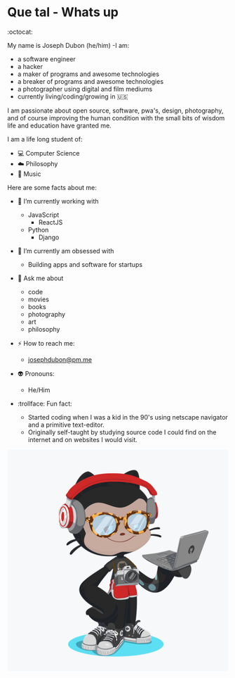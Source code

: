 # Que tal - Whats up

:octocat:

My name is Joseph Dubon (he/him) -I am:

- a software engineer
- a hacker
- a maker of programs and awesome technologies
- a breaker of programs and awesome technologies
- a photographer using digital and film mediums
- currently living/coding/growing in :us:

I am passionate about open source, software, pwa's, design, photography, and of course improving the human condition with the small bits of wisdom life and education have granted me.

I am a life long student of:

- :computer: Computer Science
- :cloud: Philosophy
- :guitar: Music

<!--
**josephdubon/josephdubon** is a ✨ _special_ ✨ repository because its `README.md` (this file) appears on your GitHub profile.
-->

Here are some facts about me:

- 🔭 I’m currently working with

  - JavaScript
    - ReactJS
  - Python
    - Django

- :snake: I’m currently am obsessed with

  - Building apps and software for startups

- 💬 Ask me about

  - code
  - movies
  - books
  - photography
  - art
  - philosophy

- :zap: How to reach me:
  - josephdubon@pm.me
- :alien: Pronouns:
  - He/Him
- :trollface: Fun fact:
  - Started coding when I was a kid in the 90's using netscape navigator and a primitive text-editor.
  - Originally self-taught by studying source code I could find on the internet and on websites I would visit.

![Octocat style!](octocat.png)
